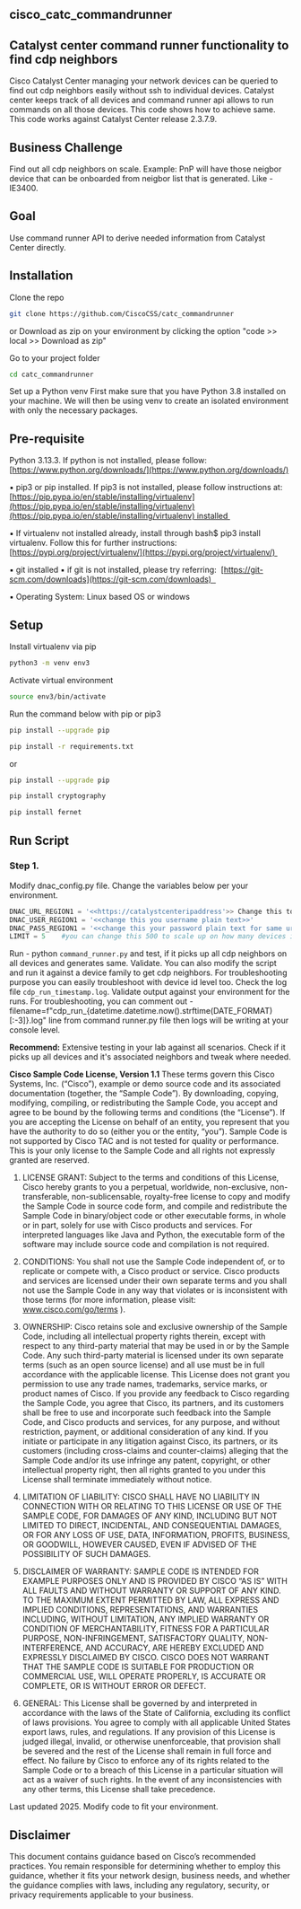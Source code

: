 ## cisco_catc_commandrunner

## Catalyst center command runner functionality to find cdp neighbors
Cisco Catalyst Center managing your network devices can be queried to find out cdp neighbors easily without ssh to individual devices. Catalyst center keeps
track of all devices and command runner api allows to run commands on all those devices. This code shows how to achieve same. This code works against Catalyst Center release 2.3.7.9. 

## Business Challenge
Find out all cdp neighbors on scale. Example: PnP will have those neigbor device that can be onboarded from neigbor list that is generated. Like - IE3400.

## Goal
Use command runner API to derive needed information from Catalyst Center directly. 

## Installation
Clone the repo
```bash
git clone https://github.com/CiscoCSS/catc_commandrunner
```
or Download as zip on your environment by clicking the option "code >> local >> Download as zip"

Go to your project folder
```bash
cd catc_commandrunner
```
Set up a Python venv First make sure that you have Python 3.8 installed on your machine. We will then be using venv to create an isolated environment with only the necessary packages.

## Pre-requisite
Python 3.13.3. If python is not installed, please follow:
[https://www.python.org/downloads/](https://www.python.org/downloads/)

▪ pip3 or pip installed. If pip3 is not installed, please follow instructions at: 
[https://pip.pypa.io/en/stable/installing/virtualenv](https://pip.pypa.io/en/stable/installing/virtualenv)(https://pip.pypa.io/en/stable/installing/virtualenv) installed 

▪ If virtualenv not installed already, install through bash$ pip3 install virtualenv. Follow this for further instructions:
[https://pypi.org/project/virtualenv/](https://pypi.org/project/virtualenv/) 

▪ git installed
▪ if git is not installed, please try referring: 
[https://git-scm.com/downloads](https://git-scm.com/downloads)  

▪ Operating System: Linux based OS or windows

## Setup

Install virtualenv via pip
```bash
python3 -m venv env3 
```

Activate virtual environment
```bash
source env3/bin/activate
```

Run the command below with pip or pip3
```bash
pip install --upgrade pip 
```

```bash
pip install -r requirements.txt
```

or

```bash
pip install --upgrade pip
```

```bash
pip install cryptography
```

```bash
pip install fernet
```


## Run Script

### Step 1. 
Modify dnac_config.py file. Change the variables below per your environment.

```python
DNAC_URL_REGION1 = '<<https://catalystcenteripaddress'>> Change this to your lab environment
DNAC_USER_REGION1 = '<<change this you username plain text>>'
DNAC_PASS_REGION1 = '<<change this your password plain text for same url region1>>'
LIMIT = 5    #you can change this 500 to scale up on how many devices it queries that api will accommodate, please check on your specific release and catalyst center api. 
```
Run - python `command_runner.py` and test, if it picks up all cdp neighbors on all devices and generates same. Validate. You 
can also modify the script and run it against a device family to get cdp neighbors. For troubleshooting purpose you can easily troubleshoot with device id level too.
Check the log file `cdp_run_timestamp.log`. Validate output against your environment for the runs. For troubleshooting, you can comment out -filename=f"cdp_run_{datetime.datetime.now().strftime(DATE_FORMAT)[:-3]}.log" line from command runner.py file then logs will be writing at your console level.

**Recommend:** Extensive testing in your lab against all scenarios. Check if it picks up all devices and it's associated neighbors and tweak where needed. 

**Cisco Sample Code License, Version 1.1**
These terms govern this Cisco Systems, Inc. (“Cisco”), example or demo source code and its associated documentation (together, the “Sample Code”). By downloading, copying, modifying, compiling, or redistributing the Sample Code, you accept and agree to be bound by the following terms and conditions (the “License”). If you are accepting the License on behalf of an entity, you represent that you have the authority to do so (either you or the entity, “you”). Sample Code is not supported by Cisco TAC and is not tested for quality or performance. This is your only license to the Sample Code and all rights not expressly granted are reserved.

1. LICENSE GRANT: Subject to the terms and conditions of this License, Cisco hereby grants to you a perpetual, worldwide, non-exclusive, non-transferable, non-sublicensable, royalty-free license to copy and modify the Sample Code in source code form, and compile and redistribute the Sample Code in binary/object code or other executable forms, in whole or in part, solely for use with Cisco products and services. For interpreted languages like Java and Python, the executable form of the software may include source code and compilation is not required.

2. CONDITIONS: You shall not use the Sample Code independent of, or to replicate or compete with, a Cisco product or service. Cisco products and services are licensed under their own separate terms and you shall not use the Sample Code in any way that violates or is inconsistent with those terms (for more information, please visit: www.cisco.com/go/terms ).

3. OWNERSHIP: Cisco retains sole and exclusive ownership of the Sample Code, including all intellectual property rights therein, except with respect to any third-party material that may be used in or by the Sample Code. Any such third-party material is licensed under its own separate terms (such as an open source license) and all use must be in full accordance with the applicable license. This License does not grant you permission to use any trade names, trademarks, service marks, or product names of Cisco. If you provide any feedback to Cisco regarding the Sample Code, you agree that Cisco, its partners, and its customers shall be free to use and incorporate such feedback into the Sample Code, and Cisco products and services, for any purpose, and without restriction, payment, or additional consideration of any kind. If you initiate or participate in any litigation against Cisco, its partners, or its customers (including cross-claims and counter-claims) alleging that the Sample Code and/or its use infringe any patent, copyright, or other intellectual property right, then all rights granted to you under this License shall terminate immediately without notice.

4. LIMITATION OF LIABILITY: CISCO SHALL HAVE NO LIABILITY IN CONNECTION WITH OR RELATING TO THIS LICENSE OR USE OF THE SAMPLE CODE, FOR DAMAGES OF ANY KIND, INCLUDING BUT NOT LIMITED TO DIRECT, INCIDENTAL, AND CONSEQUENTIAL DAMAGES, OR FOR ANY LOSS OF USE, DATA, INFORMATION, PROFITS, BUSINESS, OR GOODWILL, HOWEVER CAUSED, EVEN IF ADVISED OF THE POSSIBILITY OF SUCH DAMAGES.

6. DISCLAIMER OF WARRANTY: SAMPLE CODE IS INTENDED FOR EXAMPLE PURPOSES ONLY AND IS PROVIDED BY CISCO “AS IS” WITH ALL FAULTS AND WITHOUT WARRANTY OR SUPPORT OF ANY KIND. TO THE MAXIMUM EXTENT PERMITTED BY LAW, ALL EXPRESS AND IMPLIED CONDITIONS, REPRESENTATIONS, AND WARRANTIES INCLUDING, WITHOUT LIMITATION, ANY IMPLIED WARRANTY OR CONDITION OF MERCHANTABILITY, FITNESS FOR A PARTICULAR PURPOSE, NON-INFRINGEMENT, SATISFACTORY QUALITY, NON-INTERFERENCE, AND ACCURACY, ARE HEREBY EXCLUDED AND EXPRESSLY DISCLAIMED BY CISCO. CISCO DOES NOT WARRANT THAT THE SAMPLE CODE IS SUITABLE FOR PRODUCTION OR COMMERCIAL USE, WILL OPERATE PROPERLY, IS ACCURATE OR COMPLETE, OR IS WITHOUT ERROR OR DEFECT.

7. GENERAL: This License shall be governed by and interpreted in accordance with the laws of the State of California, excluding its conflict of laws provisions. You agree to comply with all applicable United States export laws, rules, and regulations. If any provision of this License is judged illegal, invalid, or otherwise unenforceable, that provision shall be severed and the rest of the License shall remain in full force and effect. No failure by Cisco to enforce any of its rights related to the Sample Code or to a breach of this License in a particular situation will act as a waiver of such rights. In the event of any inconsistencies with any other terms, this License shall take precedence.

Last updated 2025. Modify code to fit your environment. 

## Disclaimer
This document contains guidance based on Cisco’s recommended practices. You remain responsible for determining whether to employ this guidance, whether it fits your network design, business needs, and whether the guidance complies with laws, including any regulatory, security, or privacy requirements applicable to your business.
